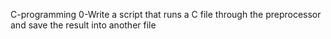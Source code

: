 C-programming
0-Write a script that runs a C file through the preprocessor and save the result into another file
